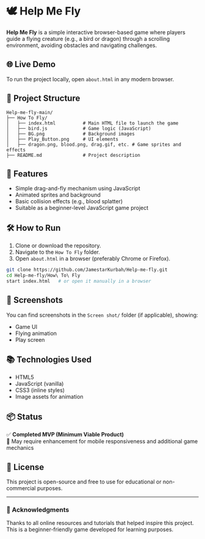 # 🕊️ Help Me Fly

**Help Me Fly** is a simple interactive browser-based game where players guide a flying creature (e.g., a bird or dragon) through a scrolling environment, avoiding obstacles and navigating challenges.

## 🌐 Live Demo
To run the project locally, open `about.html` in any modern browser.

## 📁 Project Structure

```
Help-me-fly-main/
├── How To Fly/
│   ├── index.html          # Main HTML file to launch the game
│   ├── bird.js             # Game logic (JavaScript)
│   ├── BG.png              # Background images
│   ├── Play_Button.png     # UI elements
│   ├── dragon.png, blood.png, drag.gif, etc. # Game sprites and effects
├── README.md               # Project description
```

## 🚀 Features

- Simple drag-and-fly mechanism using JavaScript
- Animated sprites and background
- Basic collision effects (e.g., blood splatter)
- Suitable as a beginner-level JavaScript game project

## 🛠️ How to Run

1. Clone or download the repository.
2. Navigate to the `How To Fly` folder.
3. Open `about.html` in a browser (preferably Chrome or Firefox).

```bash
git clone https://github.com/JamestarKurbah/Help-me-fly.git
cd Help-me-fly/How\ To\ Fly
start index.html   # or open it manually in a browser
```

## 📸 Screenshots

You can find screenshots in the `Screen shot/` folder (if applicable), showing:
- Game UI
- Flying animation
- Play screen

## 📚 Technologies Used

- HTML5
- JavaScript (vanilla)
- CSS3 (inline styles)
- Image assets for animation

## 📦 Status

✅ **Completed MVP (Minimum Viable Product)**  
🚧 May require enhancement for mobile responsiveness and additional game mechanics

## 📄 License

This project is open-source and free to use for educational or non-commercial purposes.

---

### 🙌 Acknowledgments

Thanks to all online resources and tutorials that helped inspire this project. This is a beginner-friendly game developed for learning purposes.
